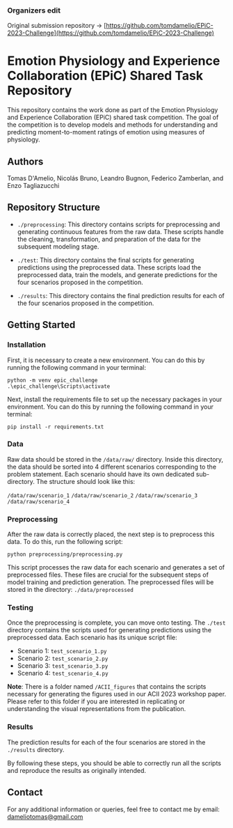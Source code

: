 ### Organizers edit
Original submission repository -> [https://github.com/tomdamelio/EPiC-2023-Challenge](https://github.com/tomdamelio/EPiC-2023-Challenge)


# Emotion Physiology and Experience Collaboration (EPiC) Shared Task Repository

This repository contains the work done as part of the Emotion Physiology and Experience Collaboration (EPiC) shared task competition. The goal of the competition is to develop models and methods for understanding and predicting moment-to-moment ratings of emotion using measures of physiology.

## Authors

Tomas D'Amelio, Nicolás Bruno, Leandro Bugnon, Federico Zamberlan, and Enzo Tagliazucchi

## Repository Structure

- `./preprocessing`: This directory contains scripts for preprocessing and generating continuous features from the raw data. These scripts handle the cleaning, transformation, and preparation of the data for the subsequent modeling stage.
  
- `./test`: This directory contains the final scripts for generating predictions using the preprocessed data. These scripts load the preprocessed data, train the models, and generate predictions for the four scenarios proposed in the competition.
  
- `./results`: This directory contains the final prediction results for each of the four scenarios proposed in the competition.

## Getting Started

### Installation

First, it is necessary to create a new environment. You can do this by running the following command in your terminal:

```shell
python -m venv epic_challenge
.\epic_challenge\Scripts\activate
```

Next, install the requirements file to set up the necessary packages in your environment. You can do this by running the following command in your terminal:

```shell
pip install -r requirements.txt
```

### Data

Raw data should be stored in the `/data/raw/` directory. Inside this directory, the data should be sorted into 4 different scenarios corresponding to the problem statement. Each scenario should have its own dedicated sub-directory. The structure should look like this:

`/data/raw/scenario_1`
`/data/raw/scenario_2`
`/data/raw/scenario_3`
`/data/raw/scenario_4`


### Preprocessing

After the raw data is correctly placed, the next step is to preprocess this data. To do this, run the following script:

```shell
python preprocessing/preprocessing.py
```

This script processes the raw data for each scenario and generates a set of preprocessed files. These files are crucial for the subsequent steps of model training and prediction generation. The preprocessed files will be stored in the directory: `./data/preprocessed`

### Testing

Once the preprocessing is complete, you can move onto testing. The `./test` directory contains the scripts used for generating predictions using the preprocessed data. Each scenario has its unique script file:

- Scenario 1: `test_scenario_1.py`
- Scenario 2: `test_scenario_2.py`
- Scenario 3: `test_scenario_3.py`
- Scenario 4: `test_scenario_4.py`

**Note**: There is a folder named `/ACII_figures` that contains the scripts necessary for generating the figures used in our ACII 2023 workshop paper. Please refer to this folder if you are interested in replicating or understanding the visual representations from the publication.

### Results

The prediction results for each of the four scenarios are stored in the `./results` directory.

By following these steps, you should be able to correctly run all the scripts and reproduce the results as originally intended.

## Contact

For any additional information or queries, feel free to contact me by email: dameliotomas@gmail.com
